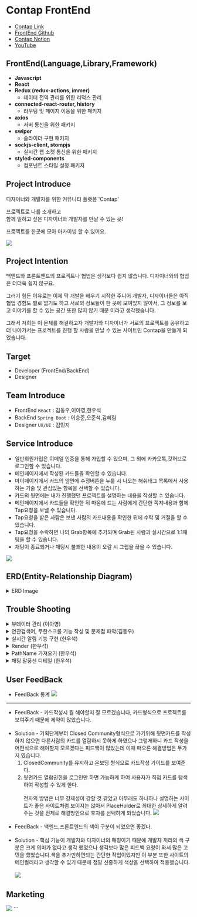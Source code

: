# Contap FrontEnd

- [Contap Link](https://contap.co.kr)
- [FrontEnd Github](https://github.com/d0ngwooK1m/contap)
- [Contap Notion](https://frequent-packet-5ba.notion.site/ConTap-dda2c10905b7488fa31e7b0e5f3ee8e6)
- [YouTube](https://youtube.com)

## FrontEnd(Language,Library,Framework)

- **Javascript**
- **React**
- **Redux (redux-actions, immer)**
  - 데이터 전역 관리를 위한 리덕스 관리
- **connected-react-router, history**
  - 라우팅 및 페이지 이동을 위한 패키지
- **axios**
  - 서버 통신을 위한 패키지
- **swiper**
  - 슬라이더 구현 패키지
- **sockjs-client, stompjs**
  - 실시간 웹 소켓 통신을 위한 패키지
- **styled-components**
  - 컴포넌트 스타일 설정 패키지

## Project Introduce

디자이너와 개발자를 위한 커뮤니티 플랫폼 'Contap'

프로젝트로 나를 소개하고<br>
함께 일하고 싶은 디자이너와 개발자를 만날 수 있는 곳!

프로젝트를 한곳에 모아 아카이빙 할 수 있어요.

<img src = "https://media.vlpt.us/images/junseokoo/post/69d1eaed-69bb-43d9-a3e9-ba9d7cb85ae7/KakaoTalk_20211202_234232569.png">

## Project Intention

백엔드와 프론트엔드의 프로젝트나 협업은 생각보다 쉽지 않습니다. 디자이너와의 협업은 더더욱 쉽지 않구요.

그러기 힘든 이유로는 이제 막 개발을 배우기 시작한 주니어 개발자, 디자이너들은 아직 협업 경험도 별로 없기도 하고 서로의 정보들이 한 곳에 모여있지 않아서, 그 정보를 보고 이야기를 할 수 있는 공간 또한 많지 않기 때문 이라고 생각했습니다.

그래서 저희는 이 문제를 해결하고자 개발자와 디자이너가 서로의 프로젝트를 공유하고 더 나아가서는 프로젝트를 진행 할 사람을 만날 수 있는 사이트인 Contap을 만들게 되었습니다.

## Target

- Developer (FrontEnd/BackEnd)
- Designer

## Team Introduce

- FrontEnd `React` : 김동우,이아영,한우석
- BackEnd `Spring Boot` : 이승준,오준석,김혜림
- Designer `UX/UI` : 김민지

## Service Introduce

- 일반회원가입은 이메일 인증을 통해 가입할 수 있으며, 그 외에 카카오톡,깃허브로 로그인할 수 있습니다.
- 메인페이지에서 작성된 카드들을 확인할 수 있습니다.
- 마이페이지에서 카드의 앞면에 수정버튼을 누를 시 나오는 해쉬태그 목록에서 사용하는 기술 및 관심있는 항목을 선택할 수 있습니다.
- 카드의 뒷면에는 내가 진행했던 프로젝트를 설명하는 내용을 작성할 수 있습니다.
- 메인페이지에서 카드들을 확인한 뒤 마음에 드는 사람에게 간단한 쪽지내용과 함께 Tap요청을 보낼 수 있습니다.
- Tap요청을 받은 사람은 보낸 사람의 카드내용을 확인한 뒤에 수락 및 거절을 할 수 있습니다.
- Tap요청을 수락하면 나의 Grab항목에 추가되며 Grab된 사람과 실시간으로 1:1채팅을 할 수 있습니다.
- 채팅이 종료되거나 채팅시 불쾌한 내용이 오갈 시 그랩을 끊을 수 있습니다.

<img src = "https://media.vlpt.us/images/junseokoo/post/6fc90ee8-a5fb-45d7-a501-32c7ac734cef/KakaoTalk_20211202_230337351.png">

## ERD(Entity-Relationship Diagram)

<details>
<summary>ERD Image</summary>
<div markdown="1">
<img src = "https://media.vlpt.us/images/junseokoo/post/a9047c28-2396-4b39-adc7-190f749e1de7/%EC%BA%A1%EC%B2%98.PNG">
</div>
</details>

## Trouble Shooting

<details>
<summary>뷰데이터 관리 (이아영)</summary>
<div markdown="1">
- 문제 발생 : 프로젝트 추가하기를 클릭하고 작성완료를 누르면 추가하기 창이 새로고침을 해야 사라짐<br><br>
- 문제 발생 이유 : 클릭해서 추가하기 창이 나오고 작성 완료하면 없어지는 부분이 각각 다른 컴포넌트에 연결이 되있어서 처음에는 스테이트로 관리를 해서 부모 컴포넌트에 있는 데이터를 자식 컴포넌트에서 변경시키려고 했는데 계속 오류가 발생하고 데이터 전달이 잘 이루어지지 않았다.<br><br>
- 문제 해결  : 자식이 부모의 데이터를 관리하는 방법을 피하기 위해 뷰 데이터를 리덕스로 관리하게 해서 1차 해결이 됐었는데, 뷰데이터를 리덕스에 저장하는 부분 재고해야 한다는 피드백을 받았다. 리덕스에서는 최대한 비즈니스 로직에 관련한 엔티티들, 데이터들, 모델들을 저장해서 활용하면 좋을 것 같다고 하셔서 자식이 부모데이터를 바꾸도록 접근하는 것이 아닌 자식이 부모의 데이터를 바꿔라라는 이벤트를 나타낼 수 있도록 다시 접근을 했다.<br>

```jsx
//부모 컴포넌트
const CardAdd = () => {
  const [click, setClick] = React.useState(false);

  const closeClick = () => {
    setClick(false);
  };

  return (
    <Grid width="100%" height="100%" padding="0px 0px 7% 0px;">
      <TextDiv>
        <TitleText>
          나의 카드 <Count>{cardCount.length}</Count>
        </TitleText>
        <TextBtn
          onClick={() => {
            setClick(true);
          }}
        >
          + 카드 추가하기
        </TextBtn>
      </TextDiv>
      <Grid margin="0px 0px 48px 0px">
        // closeClick 함수를 onHide에 담아서 자식 컴포넌트에서 사용
        <CardBackWrite onHide={closeClick} />
      </Grid>
      {cardList.backCardIdx.map((cardId) => {
        return (
          <Grid key={cardId}>
            <CardPortfolio cardId={cardId} />
          </Grid>
        );
      })}
    </Grid>
  );
};
```

```jsx
//자식 컴포넌트
const CardBackWrite = ({ onHide }) => {
  const addCardBack = () => {
    //작성완료 버튼 누르면 작성화면 꺼지게 함. () 꼭 붙이기..!(함수 바로 실행한다는 의미)
    onHide();
    // dispatch(isSuccess(!handleClick));
  };

  return (
    <div style={{ display: 'flex', justifyContent: 'flex-end' }}>
      <AddBtn onClick={addCardBack} disabled={disabled}>
        <Text
          bold20
          color={disabled ? ColorStyle.PrimaryPurple : ColorStyle.Gray300}
        >
          작성 완료
        </Text>
      </AddBtn>
      <div
        onClick={() => {
          // 작성 취소버튼을 누르면 작성화면 꺼지게 함
          onHide();
        }}
      >
        <CloseBtn cursor="pointer" />
      </div>
    </div>
  );
};
```

</div>
</details>

<details>
<summary>연관검색어, 무한스크롤 기능 작성 및 문제점 파악(김동우)</summary>
<div markdown="1">
내용
</div>
</details>

<details>
<summary>실시간 알림 기능 구현 (한우석)</summary>
<div markdown="1">
내용
</div>
</details>

<details>
<summary>Render (한우석)</summary>
<div markdown="1">
내용
</div>
</details>

<details>
<summary>PathName 가져오기 (한우석)</summary>
<div markdown="1">
내용
</div>
</details>

<details>
<summary>채팅 말풍선 디테일 (한우석)</summary>
<div markdown="1">
내용
</div>
</details>

## User FeedBack

- FeedBack 통계
  <img src = "https://media.vlpt.us/images/junseokoo/post/5e97d7ed-817e-4d86-b1c6-f263b72b0210/image.png">

---

- FeedBack - 카드작성시 뭘 해야할지 잘 모르겠습니다, 카드형식으로 프로젝트를 보여주기 때문에 제약이 많았습니다.<br><br>
- Solution - 기획단계부터 Closed Community형식으로 가기위해 뒷면카드를 작성하지 않으면 다른사람의 카드를 열람하시 못하게 하였으나 그렇게하니 카드 작성을 어떤식으로 해야할지 모르겠다는 피드백이 많았는데 이때 떠오른 해결방법은 두가지 였습니다.<br>
  1. ClosedCommunity를 유지하고 온보딩 형식으로 카드작성 가이드를 보여준다.
  2. 뒷면카드 열람권한을 로그인만 하면 가능하게 하여 사용자가 직접 카드를 탐색하여 작성할 수 있게 한다.<br><br>
     전자의 방법은 너무 강제성이 강할 것 같았고 아무래도 하나하나 설명하는 사이트가 좋은 사이트처럼 보이지는 않아서 PlaceHolder로 최대한 상세하게 알려주는 것을 전제로 해결방안으로 후자를 선택하게 되었습니다.
     <img src = "https://media.vlpt.us/images/junseokoo/post/55f3fcf7-e6c8-4e56-a9e9-40125e20d4a3/Untitled.png"><br><br>
- FeedBack - 백엔드,프론트엔드의 색이 구분이 되었으면 좋겠다.<br><br>
- Solution - 핵심 기능이 개발자와 디자이너의 매칭이기 때문에 개발자 끼리의 색 구분은 크게 의미가 없다고 생각 했었으나 생각보다 많은 피드백 요청이 와서 많은 고민을 했었습니다.색을 추가만하면되는 간단한 작업이었지만 이 부분 또한 사이트의 메인컬러라고 생각할 수 있기 때문에 정말 신중하게 색상을 선택하여 적용했습니다.<br><br>
  <img src = "https://media.vlpt.us/images/junseokoo/post/e0a140be-71a4-4229-8004-aca093799e01/%E1%84%8F%E1%85%A1%E1%84%83%E1%85%B3%20%E1%84%89%E1%85%A2%E1%86%A8%20%E1%84%87%E1%85%A7%E1%86%AB%E1%84%80%E1%85%A7%E1%86%BC.gif">

## Marketing

<img src = "https://media.vlpt.us/images/junseokoo/post/41924e47-f8fc-4c10-8659-1db5529b6e0a/Untitled.png">
```
